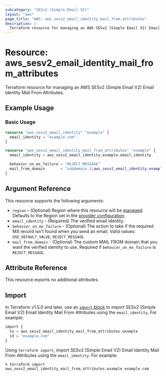 ```yaml
---
subcategory: "SESv2 (Simple Email V2)"
layout: "aws"
page_title: "AWS: aws_sesv2_email_identity_mail_from_attributes"
description: |-
  Terraform resource for managing an AWS SESv2 (Simple Email V2) Email Identity Mail From Attributes.
---
```


# Resource: aws_sesv2_email_identity_mail_from_attributes

Terraform resource for managing an AWS SESv2 (Simple Email V2) Email Identity Mail From Attributes.

## Example Usage

### Basic Usage

```terraform
resource "aws_sesv2_email_identity" "example" {
  email_identity = "example.com"
}

resource "aws_sesv2_email_identity_mail_from_attributes" "example" {
  email_identity = aws_sesv2_email_identity.example.email_identity

  behavior_on_mx_failure = "REJECT_MESSAGE"
  mail_from_domain       = "subdomain.${aws_sesv2_email_identity.example.email_identity}"
}
```

## Argument Reference

This resource supports the following arguments:

* `region` – (Optional) Region where this resource will be [managed](https://docs.aws.amazon.com/general/latest/gr/rande.html#regional-endpoints). Defaults to the Region set in the [provider configuration](https://registry.terraform.io/providers/hashicorp/aws/latest/docs#aws-configuration-reference).
* `email_identity` - (Required) The verified email identity.
* `behavior_on_mx_failure` - (Optional) The action to take if the required MX record isn't found when you send an email. Valid values: `USE_DEFAULT_VALUE`, `REJECT_MESSAGE`.
* `mail_from_domain` - (Optional) The custom MAIL FROM domain that you want the verified identity to use. Required if `behavior_on_mx_failure` is `REJECT_MESSAGE`.

## Attribute Reference

This resource exports no additional attributes.

## Import

In Terraform v1.5.0 and later, use an [`import` block](https://developer.hashicorp.com/terraform/language/import) to import SESv2 (Simple Email V2) Email Identity Mail From Attributes using the `email_identity`. For example:

```terraform
import {
  to = aws_sesv2_email_identity_mail_from_attributes.example
  id = "example.com"
}
```

Using `terraform import`, import SESv2 (Simple Email V2) Email Identity Mail From Attributes using the `email_identity`. For example:

```console
% terraform import aws_sesv2_email_identity_mail_from_attributes.example example.com
```

